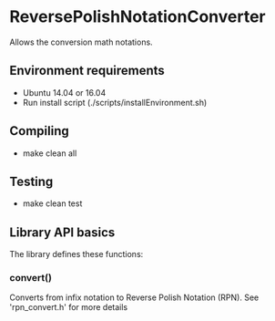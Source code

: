# ReversePolishNotationConverter
Allows the conversion math notations.

## Environment requirements
*	Ubuntu 14.04 or 16.04
*	Run install script (./scripts/installEnvironment.sh)

## Compiling
*	make clean all

## Testing
*	make clean test

## Library API basics
The library defines these functions:
### convert()
Converts from infix notation to Reverse Polish Notation (RPN).
See 'rpn_convert.h' for more details
